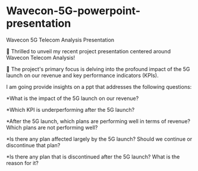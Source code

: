 # Wavecon-5G-powerpoint-presentation

Wavecon 5G Telecom Analysis Presentation 



🚀 Thrilled to unveil my recent project presentation centered around Wavecon Telecom Analysis!



🚀 The project's primary focus is delving into the profound impact of the 5G launch on our revenue and key performance indicators (KPIs).



I am going provide insights on a ppt that addresses the following questions:

*What is the impact of the 5G launch on our revenue?



*Which KPI is underperforming after the 5G launch?



*After the 5G launch, which plans are performing well in terms of revenue? Which plans are not performing well?



*Is there any plan affected largely by the 5G launch? Should we continue or discontinue that plan?



*Is there any plan that is discontinued after the 5G launch? What is the reason for it?
